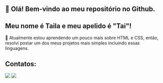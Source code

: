 ## 👋 Olá! Bem-vindo ao meu repositório no Github.
## Meu nome é Taila e meu apelido é "Tai"!

🌱 Atualmente estou aprendendo um pouco mais sobre HTML e CSS, então, resolvi postar um dos meus projetos mais simples incluindo essas linguagens.

## Contatos:

<div>
<a href="https://instagram.com/eutailaa" target="_blank"><img src="https://img.shields.io/badge/-Instagram-%23E4405F?style=for-the-badge&logo=instagram&logoColor=white" target="_blank"></a>
<a href = "mailto:contato@tailadoliveiraa"><img src="https://img.shields.io/badge/Gmail-D14836?style=for-the-badge&logo=gmail&logoColor=white" target="_blank"></a>
</div>
